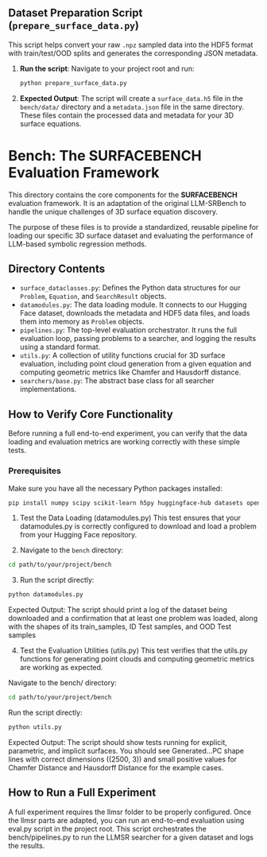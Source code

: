 ## Dataset Preparation Script (`prepare_surface_data.py`)

This script helps convert your raw `.npz` sampled data into the HDF5 format with train/test/OOD splits and generates the corresponding JSON metadata.

1.  **Run the script**: Navigate to your project root and run:
    ```bash
    python prepare_surface_data.py
    ```
2. **Expected Output**: The script will create a `surface_data.h5` file in the `bench/data/` directory and a `metadata.json` file in the same directory. These files contain the processed data and metadata for your 3D surface equations.

# Bench: The SURFACEBENCH Evaluation Framework

This directory contains the core components for the **SURFACEBENCH** evaluation framework. It is an adaptation of the original LLM-SRBench to handle the unique challenges of 3D surface equation discovery.

The purpose of these files is to provide a standardized, reusable pipeline for loading our specific 3D surface dataset and evaluating the performance of LLM-based symbolic regression methods.

## Directory Contents

* `surface_dataclasses.py`: Defines the Python data structures for our `Problem`, `Equation`, and `SearchResult` objects.
* `datamodules.py`: The data loading module. It connects to our Hugging Face dataset, downloads the metadata and HDF5 data files, and loads them into memory as `Problem` objects.
* `pipelines.py`: The top-level evaluation orchestrator. It runs the full evaluation loop, passing problems to a searcher, and logging the results using a standard format.
* `utils.py`: A collection of utility functions crucial for 3D surface evaluation, including point cloud generation from a given equation and computing geometric metrics like Chamfer and Hausdorff distance.
* `searchers/base.py`: The abstract base class for all searcher implementations.

## How to Verify Core Functionality

Before running a full end-to-end experiment, you can verify that the data loading and evaluation metrics are working correctly with these simple tests.

### Prerequisites

Make sure you have all the necessary Python packages installed:
```bash
pip install numpy scipy scikit-learn h5py huggingface-hub datasets openai transformersx
```
1. Test the Data Loading (datamodules.py)
This test ensures that your datamodules.py is correctly configured to download and load a problem from your Hugging Face repository.

2. Navigate to the `bench` directory:
```bash
cd path/to/your/project/bench
```
3. Run the script directly:
```bash
python datamodules.py
```

Expected Output: The script should print a log of the dataset being downloaded and a confirmation that at least one problem was loaded, along with the shapes of its train_samples, ID Test samples, and OOD Test samples

4. Test the Evaluation Utilities (utils.py)
This test verifies that the utils.py functions for generating point clouds and computing geometric metrics are working as expected.

 Navigate to the bench/ directory:
```bash
cd path/to/your/project/bench
```
 Run the script directly:
```bash
python utils.py
```
Expected Output: The script should show tests running for explicit, parametric, and implicit surfaces. You should see Generated...PC shape lines with correct dimensions ((2500, 3)) and small positive values for Chamfer Distance and Hausdorff Distance for the example cases.

## How to Run a Full Experiment
A full experiment requires the llmsr folder to be properly configured. Once the llmsr parts are adapted, you can run an end-to-end evaluation using eval.py script in the project root. This script orchestrates the bench/pipelines.py to run the LLMSR searcher for a given dataset and logs the results.